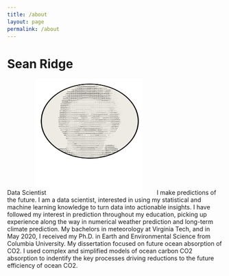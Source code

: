 ```yaml
---
title: /about
layout: page
permalink: /about
---
```

# Sean Ridge
Data Scientist
<img src="/assets/avatar.svg" alt="image" width="250" height="270" style="position:relative; left:-30px; top:0px; z-index: -1;" />
I make predictions of the future. I am a data scientist, interested in using my statistical and machine learning knowledge to turn data into actionable insights. I have followed my interest in prediction throughout my education, picking up experience along the way in numerical weather prediction and long-term climate prediction. My bachelors in meteorology at Virginia Tech, and in May 2020, I received my Ph.D. in Earth and Environmental Science from Columbia University. My dissertation focused on future ocean absorption of CO2. I used complex and simplified models of ocean carbon CO2 absorption to indentify the key processes driving reductions to the future efficiency of ocean CO2.


